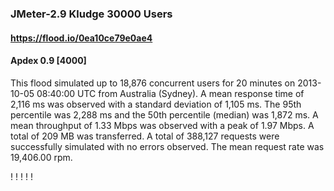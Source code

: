
### JMeter-2.9 Kludge 30000 Users
#### https://flood.io/0ea10ce79e0ae4
#### Apdex 0.9 [4000]
This flood simulated up to 18,876 concurrent users for 20 minutes on  2013-10-05 08:40:00 UTC from Australia (Sydney). A mean response time of 2,116 ms was observed with a standard deviation of 1,105 ms. The 95th percentile was 2,288 ms and the 50th percentile (median) was 1,872 ms. A mean throughput of 1.33 Mbps was observed with a peak of 1.97 Mbps. A total of 209 MB was transferred. A total of 388,127 requests were successfully simulated with no errors observed. The mean request rate was 19,406.00 rpm. 

\![](./gc/0ea10ce79e0ae4/tenured_size.jpg)
\![](./gc/0ea10ce79e0ae4/collection_pause_time.jpg)
\![](./gc/0ea10ce79e0ae4/cpu_real.jpg)
\![](./gc/0ea10ce79e0ae4/promoted_size.jpg)
\![](./gc/0ea10ce79e0ae4/young_size.jpg)

